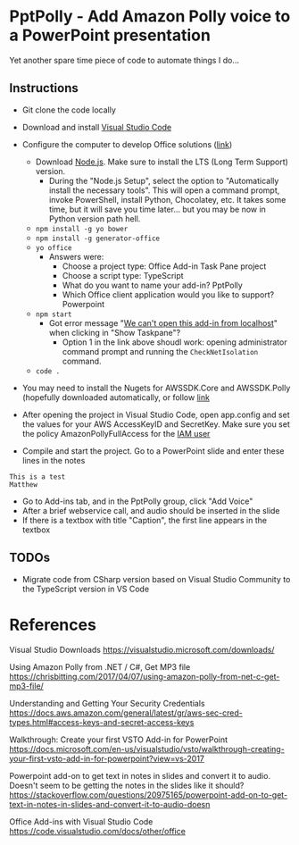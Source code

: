 # PptPolly - Add Amazon Polly voice to a PowerPoint presentation

Yet another spare time piece of code to automate things I do...

## Instructions

- Git clone the code locally
- Download and install [Visual Studio Code](http://aka.ms/visualstudiocode)
- Configure the computer to develop Office solutions ([link](https://code.visualstudio.com/docs/other/office))
  - Download [Node.js](https://nodejs.org/en/). Make sure to install the LTS (Long Term Support) version.
    - During the "Node.js Setup", select the option to "Automatically install the necessary tools". This will open a command prompt, invoke PowerShell, install Python, Chocolatey, etc. It takes some time, but it will save you time later... but you may be now in Python version path hell.
  - `npm install -g yo bower`
  - `npm install -g generator-office`
  - `yo office`
    - Answers were:
      - Choose a project type: Office Add-in Task Pane project
      - Choose a script type: TypeScript
      - What do you want to name your add-in? PptPolly
      - Which Office client application would you like to support? Powerpoint
  - `npm start`
    - Got error message "[We can't open this add-in from localhost](https://docs.microsoft.com/en-us/office/troubleshoot/error-messages/cannot-open-add-in-from-localhost)" when clicking in "Show Taskpane"?
      - Option 1 in the link above shoudl work: opening administrator command prompt and running the `CheckNetIsolation` command.
  - `code .`
- You may need to install the Nugets for AWSSDK.Core and AWSSDK.Polly (hopefully downloaded automatically, or follow [link](https://chrisbitting.com/2017/04/07/using-amazon-polly-from-net-c-get-mp3-file/)

- After opening the project in Visual Studio Code, open app.config and set the values for your AWS AccessKeyID and SecretKey. Make sure you set the policy AmazonPollyFullAccess for the [IAM user](https://console.aws.amazon.com/iam/home?#)
- Compile and start the project. Go to a PowerPoint slide and enter these lines in the notes
```
This is a test
Matthew
```
- Go to Add-ins tab, and in the PptPolly group, click "Add Voice"
- After a brief webservice call, and audio should be inserted in the slide
- If there is a textbox with title "Caption", the first line appears in the textbox

## TODOs
- Migrate code from CSharp version based on Visual Studio Community to the TypeScript version in VS Code

# References

Visual Studio Downloads
https://visualstudio.microsoft.com/downloads/

Using Amazon Polly from .NET / C#, Get MP3 file
https://chrisbitting.com/2017/04/07/using-amazon-polly-from-net-c-get-mp3-file/

Understanding and Getting Your Security Credentials
https://docs.aws.amazon.com/general/latest/gr/aws-sec-cred-types.html#access-keys-and-secret-access-keys

Walkthrough: Create your first VSTO Add-in for PowerPoint
https://docs.microsoft.com/en-us/visualstudio/vsto/walkthrough-creating-your-first-vsto-add-in-for-powerpoint?view=vs-2017

Powerpoint add-on to get text in notes in slides and convert it to audio. Doesn't seem to be getting the notes in the slides like it should?
https://stackoverflow.com/questions/20975165/powerpoint-add-on-to-get-text-in-notes-in-slides-and-convert-it-to-audio-doesn

Office Add-ins with Visual Studio Code
https://code.visualstudio.com/docs/other/office
